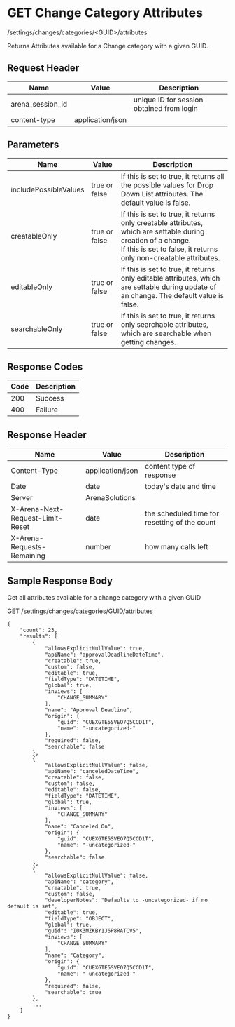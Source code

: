 # GET Change Category Attributes
/settings/changes/categories/&lt;GUID&gt;/attributes

Returns  Attributes available for a Change category with a given GUID. 

## Request Header

| Name<br> | Value<br> | Description<br> |
|  --- |  --- |  --- | 
| arena_session_id<br> |   | unique ID for session obtained from login<br> |
| content-type<br> | application/json<br> |   |

## Parameters

| Name<br> | Value<br> | Description<br> |
|  --- |  --- |  --- | 
| includePossibleValues<br> | true or false<br> | If this is set to true, it returns all the possible values for Drop Down List attributes. The default value is false.<br> |
| creatableOnly<br> | true or false<br> | If this is set to true, it returns only creatable attributes, which are settable during creation of a change.<br>If this is set to false, it returns only non-creatable attributes.<br> |
| editableOnly<br> | true or false<br> | If this is set to true, it returns only editable attributes, which are settable during update of an change. The default value is false.<br> |
| searchableOnly<br> | true or false<br> | If this is set to true, it returns only searchable attributes, which are searchable when getting changes.<br> |

## Response Codes

| Code<br> | Description<br> |
|  --- |  --- | 
| 200<br> | Success<br> |
| 400<br> | Failure<br> |

## Response Header

| Name<br> | Value<br> | Description<br> |
|  --- |  --- |  --- | 
| Content-Type<br> | application/json<br> | content type of response<br> |
| Date<br> | date<br> | today's date and time<br> |
| Server<br> | ArenaSolutions<br> |   |
| X-Arena-Next-Request-Limit-Reset<br> | date<br> | the scheduled time for resetting of the count<br> |
| X-Arena-Requests-Remaining<br> | number<br> | how many calls left<br> |

## Sample Response Body
Get all attributes available for a change category with a given GUID

GET /settings/changes/categories/GUID/attributes

```
{
    "count": 23,
    "results": [
        {
            "allowsExplicitNullValue": true,
            "apiName": "approvalDeadlineDateTime",
            "creatable": true,
            "custom": false,
            "editable": true,
            "fieldType": "DATETIME",
            "global": true,
            "inViews": [
                "CHANGE_SUMMARY"
            ],
            "name": "Approval Deadline",
            "origin": {
                "guid": "CUEXGTE5SVEO7Q5CCD1T",
                "name": "-uncategorized-"
            },
            "required": false,
            "searchable": false
        },
        {
            "allowsExplicitNullValue": false,
            "apiName": "canceledDateTime",
            "creatable": false,
            "custom": false,
            "editable": false,
            "fieldType": "DATETIME",
            "global": true,
            "inViews": [
                "CHANGE_SUMMARY"
            ],
            "name": "Canceled On",
            "origin": {
                "guid": "CUEXGTE5SVEO7Q5CCD1T",
                "name": "-uncategorized-"
            },
            "searchable": false
        },
        {
            "allowsExplicitNullValue": false,
            "apiName": "category",
            "creatable": true,
            "custom": false,
            "developerNotes": "Defaults to -uncategorized- if no default is set",
            "editable": true,
            "fieldType": "OBJECT",
            "global": true,
            "guid": "I0K3MZKBY1J6P8RATCV5",
            "inViews": [
                "CHANGE_SUMMARY"
            ],
            "name": "Category",
            "origin": {
                "guid": "CUEXGTE5SVEO7Q5CCD1T",
                "name": "-uncategorized-"
            },
            "required": false,
            "searchable": true
        },
        ...        
    ]
}
```
